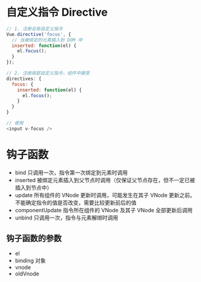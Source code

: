 # 自定义指令 Directive

```JavaScript 
// 1. 注册全局自定义指令
Vue.directive('focus', {
  // 当被绑定的元素插入到 DOM 中
  inserted: function(el) {
    el.focus();
  }
});

// 2. 注册局部自定义指令，组件中接受
directives: {
  focus: {
    inserted: function(el) {
      el.focus();
    }
  }
}

// 使用
<input v-focus />
```

# 钩子函数

- bind 只调用一次，指令第一次绑定到元素时调用
- inserted 被绑定元素插入到父节点时调用（仅保证父节点存在，但不一定已被插入到节点中）
- update 所有组件的 VNode 更新时调用，可能发生在其子 VNode 更新之前。不能确定指令的值是否改变，需要比较更新前后的值
- componentUpdate 指令所在组件的 VNode 及其子 VNode 全部更新后调用
- unbind 只调用一次，指令与元素解绑时调用

## 钩子函数的参数

- el
- binding 对象
- vnode
- oldVnode